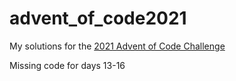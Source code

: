 # advent_of_code2021

My solutions for the [2021 Advent of Code Challenge](https://adventofcode.com/2021)

Missing code for days 13-16
